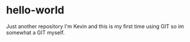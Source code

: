 # hello-world
Just another repository
I'm Kevin and this is my first time using GIT so im somewhat a GIT myself.  
